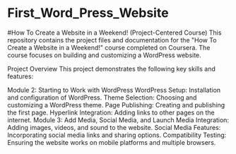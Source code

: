 # First_Word_Press_Website

#How To Create a Website in a Weekend! (Project-Centered Course)
This repository contains the project files and documentation for the "How To Create a Website in a Weekend!" course completed on Coursera. The course focuses on building and customizing a WordPress website.

Project Overview
This project demonstrates the following key skills and features:

Module 2: Starting to Work with WordPress
WordPress Setup: Installation and configuration of WordPress.
Theme Selection: Choosing and customizing a WordPress theme.
Page Publishing: Creating and publishing the first page.
Hyperlink Integration: Adding links to other pages on the internet.
Module 3: Add Media, Social Media, and Launch
Media Integration: Adding images, videos, and sound to the website.
Social Media Features: Incorporating social media links and sharing options.
Compatibility Testing: Ensuring the website works on mobile platforms and multiple browsers.
